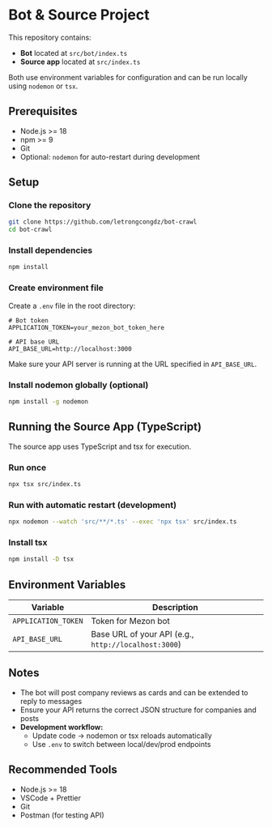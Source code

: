 # Bot & Source Project

This repository contains:

- **Bot** located at `src/bot/index.ts`
- **Source app** located at `src/index.ts`

Both use environment variables for configuration and can be run locally using `nodemon` or `tsx`.

## Prerequisites

- Node.js >= 18
- npm >= 9
- Git
- Optional: `nodemon` for auto-restart during development

## Setup

### Clone the repository

```bash
git clone https://github.com/letrongcongdz/bot-crawl
cd bot-crawl
```

### Install dependencies

```bash
npm install
```

### Create environment file

Create a `.env` file in the root directory:

```env
# Bot token
APPLICATION_TOKEN=your_mezon_bot_token_here

# API base URL
API_BASE_URL=http://localhost:3000
```

Make sure your API server is running at the URL specified in `API_BASE_URL`.

### Install nodemon globally (optional)

```bash
npm install -g nodemon
```

## Running the Source App (TypeScript)

The source app uses TypeScript and tsx for execution.

### Run once

```bash
npx tsx src/index.ts
```

### Run with automatic restart (development)

```bash
npx nodemon --watch 'src/**/*.ts' --exec 'npx tsx' src/index.ts
```

### Install tsx

```bash
npm install -D tsx
```

## Environment Variables

| Variable            | Description                                          |
| ------------------- | ---------------------------------------------------- |
| `APPLICATION_TOKEN` | Token for Mezon bot                                  |
| `API_BASE_URL`      | Base URL of your API (e.g., `http://localhost:3000`) |

## Notes

- The bot will post company reviews as cards and can be extended to reply to messages
- Ensure your API returns the correct JSON structure for companies and posts
- **Development workflow:**
  - Update code → nodemon or tsx reloads automatically
  - Use `.env` to switch between local/dev/prod endpoints

## Recommended Tools

- Node.js >= 18
- VSCode + Prettier
- Git
- Postman (for testing API)
